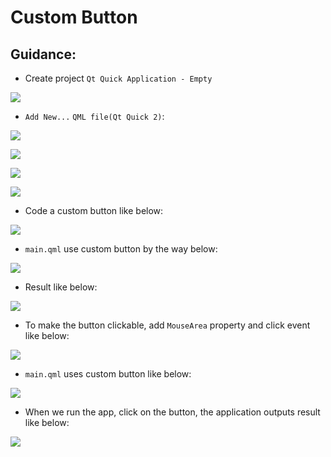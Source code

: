 # Custom Button

## Guidance:
 - Create project `Qt Quick Application - Empty`

![](./photos/01.png)

 - `Add New...`  `QML file(Qt Quick 2)`:

![](./photos/02.png)

![](./photos/03.png)

![](./photos/04.png)

![](./photos/05.png)

 - Code a custom button like below:

![](./photos/06.png)

 - `main.qml` use custom button by the way below:

![](./photos/07.png)

 - Result like below:

![](./photos/08.png)

 - To make the button clickable, add `MouseArea` property and click event like below:

![](./photos/09.png)

 - `main.qml` uses custom button like below:

![](./photos/10.png)

 - When we run the app, click on the button, the application outputs result like below:

![](./photos/11.png)


